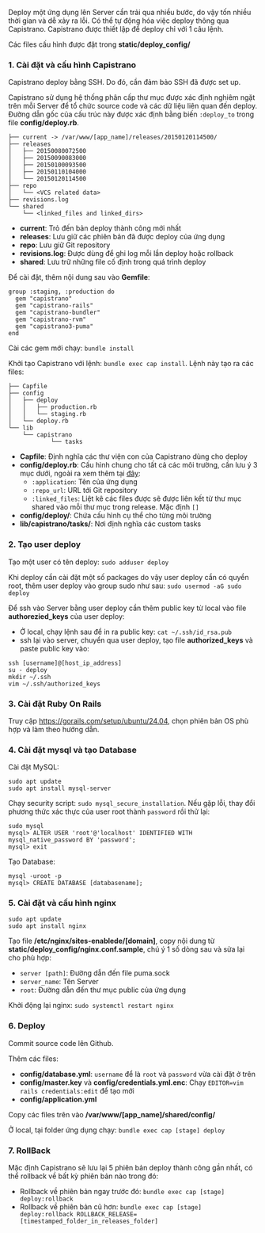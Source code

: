 Deploy một ứng dụng lên Server cần trải qua nhiều bước, do vậy tốn nhiều thời gian và dễ xảy ra lỗi. Có thể tự động hóa việc deploy thông qua Capistrano. Capistrano được thiết lập để deploy chỉ với 1 câu lệnh.

Các files cấu hình được đặt trong **static/deploy_config/**

### 1. Cài đặt và cấu hình Capistrano

Capistrano deploy bằng SSH. Do đó, cần đảm bảo SSH đã được set up.

Capistrano sử dụng hệ thống phân cấp thư mục được xác định nghiêm ngặt trên mỗi Server để tổ chức source code và các dữ liệu liên quan đến deploy. Đường dẫn gốc của cấu trúc này được xác định bằng biến `:deploy_to` trong file **config/deploy.rb**.

```
├── current -> /var/www/[app_name]/releases/20150120114500/
├── releases
│   ├── 20150080072500
│   ├── 20150090083000
│   ├── 20150100093500
│   ├── 20150110104000
│   └── 20150120114500
├── repo
│   └── <VCS related data>
├── revisions.log
└── shared
    └── <linked_files and linked_dirs>
```
- **current**: Trỏ đến bản deploy thành công mới nhất
- **releases**: Lưu giữ các phiên bản đã được deploy của ứng dụng
- **repo**: Lưu giữ Git repository
- **revisions.log**: Được dùng để ghi log mỗi lần deploy hoặc rollback
- **shared**: Lưu trữ những file cố định trong quá trình deploy

Để cài đặt, thêm nội dung sau vào **Gemfile**:
```
group :staging, :production do
  gem "capistrano"
  gem "capistrano-rails"
  gem "capistrano-bundler"
  gem "capistrano-rvm"
  gem "capistrano3-puma"
end
```

Cài các gem mới chạy: `bundle install`

Khởi tạo Capistrano với lệnh: `bundle exec cap install`. Lệnh này tạo ra các files:
```
├── Capfile
├── config
│   ├── deploy
│   │   ├── production.rb
│   │   └── staging.rb
│   └── deploy.rb
└── lib
    └── capistrano
            └── tasks
```
- **Capfile**: Định nghĩa các thư viện con của Capistrano dùng cho deploy
- **config/deploy.rb**: Cấu hình chung cho tất cả các môi trường, cần lưu ý 3 mục dưới, ngoài ra xem thêm tại [đây](https://capistranorb.com/documentation/getting-started/configuration/):
  - `:application`: Tên của ứng dụng
  - `:repo_url`: URL tới Git repository
  - `:linked_files`: Liệt kê các files được sẽ được liên kết từ thư mục shared vào mỗi thư mục trong release. Mặc định `[]`
- **config/deploy/**: Chứa cấu hình cụ thể cho từng môi trường
- **lib/capistrano/tasks/**: Nơi định nghĩa các custom tasks

### 2. Tạo user deploy
Tạo một user có tên deploy: `sudo adduser deploy`

Khi deploy cần cài đặt một số packages do vậy user deploy cần có quyền root, thêm user deploy vào group sudo như sau: `sudo usermod -aG sudo deploy`

Để ssh vào Server bằng user deploy cần thêm public key từ local vào file **authorezied_keys** của user deploy:
- Ở local, chạy lệnh sau để in ra public key: `cat ~/.ssh/id_rsa.pub`
- ssh lại vào server, chuyển qua user deploy, tạo file **authorized_keys** và paste public key vào:
```
ssh [username]@[host_ip_address]
su - deploy
mkdir ~/.ssh
vim ~/.ssh/authorized_keys
```

### 3. Cài đặt Ruby On Rails
Truy cập https://gorails.com/setup/ubuntu/24.04, chọn phiên bản OS phù hợp và làm theo hướng dẫn.

### 4. Cài đặt mysql và tạo Database
Cài đặt MySQL:
```
sudo apt update
sudo apt install mysql-server
```

Chạy security script: `sudo mysql_secure_installation`. Nếu gặp lỗi, thay đổi phương thức xác thực của user root thành `password` rồi thử lại:
```
sudo mysql
mysql> ALTER USER 'root'@'localhost' IDENTIFIED WITH mysql_native_password BY 'password';
mysql> exit
```

Tạo Database:
```
mysql -uroot -p
mysql> CREATE DATABASE [databasename];
```

### 5. Cài đặt và cấu hình nginx
```
sudo apt update
sudo apt install nginx
```

Tạo file **/etc/nginx/sites-enablede/[domain]**, copy nội dung từ **static/deploy_config/nginx.conf.sample**, chú ý 1 số dòng sau và sửa lại cho phù hợp:
- `server [path]`: Đường dẫn đến file puma.sock
- `server_name`: Tên Server
- `root`: Đường dẫn đến thư mục public của ứng dụng

Khởi động lại nginx: `sudo systemctl restart nginx`

### 6. Deploy
Commit source code lên Github.

Thêm các files:
- **config/database.yml**: `username` để là `root` và `password` vừa cài đặt ở trên
- **config/master.key** và **config/credentials.yml.enc**: Chạy `EDITOR=vim rails credentials:edit` để tạo mới
- **config/application.yml**

Copy các files trên vào **/var/www/[app_name]/shared/config/**

Ở local, tại folder ứng dụng chạy: `bundle exec cap [stage] deploy`

### 7. RollBack
Mặc định Capistrano sẽ lưu lại 5 phiên bản deploy thành công gần nhất, có thể rollback về bất kỳ phiên bản nào trong đó:
- Rollback về phiên bản ngay trước đó: `bundle exec cap [stage] deploy:rollback`
- Rollback về phiên bản cũ hơn: `bundle exec cap [stage] deploy:rollback ROLLBACK_RELEASE=[timestamped_folder_in_releases_folder]`
